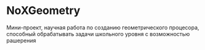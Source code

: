 # NoXGeometry
Мини-проект, научная работа по созданию геометрического процесора,  
способный обрабатывать задачи школьного уровня с возможностью рашерения